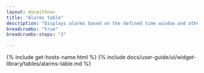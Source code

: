 ```yaml
---
layout: docwithnav
title: "Alarms table"
description: "Displays alarms based on the defined time window and other filters. Allows the display of alarm fields, entity fields, attributes, and telemetry. Highly customizable via cell content functions and row style functions."
breadcrumbs: "true"
breadcrumbs-steps: "2"

---
```

{% include get-hosts-name.html %}
{% include docs/user-guide/ui/widget-library/tables/alarms-table.md %}

